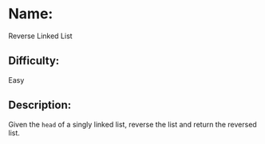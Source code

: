 # Name: 
Reverse Linked List

## Difficulty: 
Easy

## Description: 
Given the `head` of a singly linked list, reverse the list and return the reversed list.